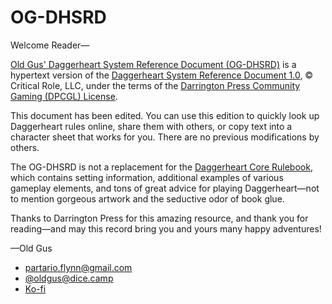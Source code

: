 # OG-DHSRD

Welcome Reader—

[Old Gus' Daggerheart System Reference Document (OG-DHSRD)](https://callmepartario.github.io/og-dhsrd/) is a hypertext version of the [Daggerheart System Reference Document 1.0](https://www.daggerheart.com/srd/), © Critical Role, LLC, under the terms of the [Darrington Press Community Gaming (DPCGL) License](http://www.darringtonpress.com/license).

This document has been edited. You can use this edition to quickly look up Daggerheart rules online, share them with others, or copy text into a character sheet that works for you. There are no previous modifications by others.

The OG-DHSRD is not a replacement for the [Daggerheart Core Rulebook](https://www.daggerheart.com/buy/), which contains setting information, additional examples of various gameplay elements, and tons of great advice for playing Daggerheart—not to mention gorgeous artwork and the seductive odor of book glue.

Thanks to Darrington Press for this amazing resource, and thank you for reading—and may this record bring you and yours many happy adventures!

—Old Gus

- partario.flynn@gmail.com
- [@oldgus@dice.camp](https://dice.camp/@oldgus)
- [Ko-fi](https://ko-fi.com/oldgus)
